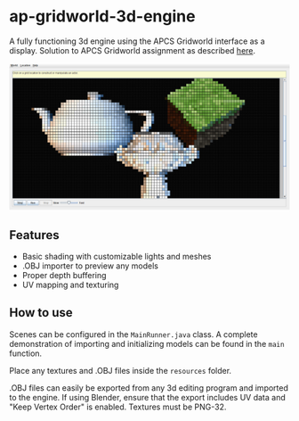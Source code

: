 # ap-gridworld-3d-engine
A fully functioning 3d engine using the APCS Gridworld interface as a display.
Solution to APCS Gridworld assignment as described [here](https://docs.google.com/document/d/1MLoiBiA2aGNJt47wUIgn6nQSzdvB5Oo5CMJqowSeZwI/edit?usp=sharing).

![Sample execution](resources/sample.png)

## Features
- Basic shading with customizable lights and meshes
- .OBJ importer to preview any models
- Proper depth buffering
- UV mapping and texturing

## How to use
Scenes can be configured in the `MainRunner.java` class. A complete demonstration of importing and
initializing models can be found in the `main` function.

Place any textures and .OBJ files inside the `resources` folder.

.OBJ files can easily be exported from any 3d editing program and imported to the engine.
If using Blender, ensure that the export includes UV data and "Keep Vertex Order" is enabled.
Textures must be PNG-32.
